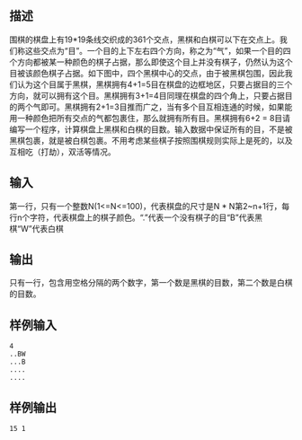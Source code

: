 ## 描述


围棋的棋盘上有19*19条线交织成的361个交点，黑棋和白棋可以下在交点上。我们称这些交点为“目”。一个目的上下左右四个方向，称之为“气”，如果一个目的四个方向都被某一种颜色的棋子占据，那么即使这个目上并没有棋子，仍然认为这个目被该颜色棋子占据。如下图中，四个黑棋中心的交点，由于被黑棋包围，因此我们认为这个目属于黑棋，黑棋拥有4+1=5目在棋盘的边框地区，只要占据目的三个方向，就可以拥有这个目。黑棋拥有3+1=4目同理在棋盘的四个角上，只要占据目的两个气即可。黑棋拥有2+1=3目推而广之，当有多个目互相连通的时候，如果能用一种颜色把所有交点的气都包裹住，那么就拥有所有目。黑棋拥有6+2 = 8目请编写一个程序，计算棋盘上黑棋和白棋的目数。输入数据中保证所有的目，不是被黑棋包裹，就是被白棋包裹。不用考虑某些棋子按照围棋规则实际上是死的，以及互相吃（打劫），双活等情况。

## 输入


第一行，只有一个整数N(1<=N<=100)，代表棋盘的尺寸是N * N第2~n+1行，每行n个字符，代表棋盘上的棋子颜色。“.”代表一个没有棋子的目“B”代表黑棋“W”代表白棋

## 输出


只有一行，包含用空格分隔的两个数字，第一个数是黑棋的目数，第二个数是白棋的目数。

## 样例输入


```
4
..BW
...B
....
....

```


## 样例输出


```
15 1
```


